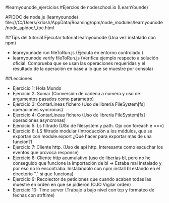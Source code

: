 #learnyounode_ejercicios 
#Ejercios de nodeschool.io (LearnYounde)

APIDOC de node.js (learnyounode) file:///C:/Users/krlosh/AppData/Roaming/npm/node_modules/learnyounode/node_apidoc/_toc.html

##Tips del tutorial
Ejecutar tutorial learnyounode (Una vez instalado con npm)
- learnyounode run fileToRun.js (Ejecuta en entorno controlado )
- learnyounode verify fileToRun.js (Verifica ejemplo respecto a solución oficial. Comprueba que se usan las operaciones requeridas y el resultado de la operación en base a lo que se muestre por consola)

##Lecciones
* Ejercicio 1: Hola Mundo
* Ejercicio 2: Sumar (Conversión de cadena a numero y uso de argumentos pasados como parámetro)
* Ejercicio 3: ContarLineas fichero (Uso de librería FileSystem[fs] operaciones syncronas)
* Ejercicio 4: ContarLineas fichero (Uso de librería FileSystem[fs] operaciones asyncronas)
* Ejercicio 5: Ls filtrado (USo de filesystem y path. Ojo con foreach e ===)
* Ejercicio 6: LS filtrado modular (Introducción a los módulos, que se exportan con module.export ¿Qué hacer para exportar más de una funcion?)
* Ejercicio 7: Cliente http. (Uso de api http. Interesante como escuchar los eventos que provoca response)
* Ejercicio 8: Cliente http acumulativo (uso de liberías bl, pero no he conseguido que funcione la importación de bl -> Estaba mal instalado y por eso no lo encontraba. Instalándolo con npm install bl estando en el directorio "." si que funciona)
* Ejercicio 9: Recolector de peticiones que cuando acaben todas las muestre en orden en que se pidieron (OJO Vigilar orden)
* Ejercicio 10: Time server (Trabajo a bajo nivel con tcp y formateo de fechas con strftime)
